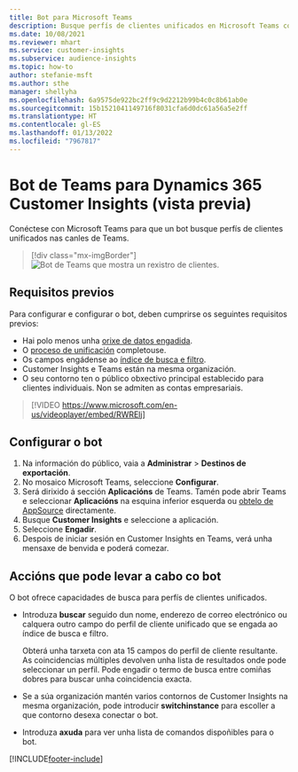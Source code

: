 ```yaml
---
title: Bot para Microsoft Teams
description: Busque perfís de clientes unificados en Microsoft Teams coa axuda dun bot.
ms.date: 10/08/2021
ms.reviewer: mhart
ms.service: customer-insights
ms.subservice: audience-insights
ms.topic: how-to
author: stefanie-msft
ms.author: sthe
manager: shellyha
ms.openlocfilehash: 6a9575de922bc2ff9c9d2212b99b4c0c8b61ab0e
ms.sourcegitcommit: 15b1521041149716f8031cfa6d0dc61a56a5e2ff
ms.translationtype: HT
ms.contentlocale: gl-ES
ms.lasthandoff: 01/13/2022
ms.locfileid: "7967817"
---
```

# <a name="teams-bot-for-dynamics-365-customer-insights-preview"></a>Bot de Teams para Dynamics 365 Customer Insights (vista previa)

Conéctese con Microsoft Teams para que un bot busque perfís de clientes unificados nas canles de Teams.

> [!div class="mx-imgBorder"]
> ![Bot de Teams que mostra un rexistro de clientes.](media/teams-bot.png "Bot de Teams que mostra un rexistro de clientes")

## <a name="prerequisites"></a>Requisitos previos

Para configurar e configurar o bot, deben cumprirse os seguintes requisitos previos:

- Hai polo menos unha [orixe de datos engadida](data-sources.md).
- O [proceso de unificación](data-unification.md) completouse.
- Os campos engádense ao [índice de busca e filtro](search-filter-index.md).
- Customer Insights e Teams están na mesma organización.
- O seu contorno ten o público obxectivo principal establecido para clientes individuais. Non se admiten as contas empresariais.


> [!VIDEO https://www.microsoft.com/en-us/videoplayer/embed/RWRElj]
## <a name="configure-the-bot"></a>Configurar o bot

1. Na información do público, vaia a **Administrar** > **Destinos de exportación**.
1. No mosaico Microsoft Teams, seleccione **Configurar**.
1. Será dirixido á sección **Aplicacións** de Teams. Tamén pode abrir Teams e seleccionar **Aplicacións** na esquina inferior esquerda ou [obtelo de AppSource](https://go.microsoft.com/fwlink/?linkid=2124104) directamente.
1. Busque **Customer Insights** e seleccione a aplicación.
1. Seleccione **Engadir**.
1. Despois de iniciar sesión en Customer Insights en Teams, verá unha mensaxe de benvida e poderá comezar.

## <a name="things-you-can-do-with-the-bot"></a>Accións que pode levar a cabo co bot

O bot ofrece capacidades de busca para perfís de clientes unificados.

- Introduza **buscar** seguido dun nome, enderezo de correo electrónico ou calquera outro campo do perfil de cliente unificado que se engada ao índice de busca e filtro.

  Obterá unha tarxeta con ata 15 campos do perfil de cliente resultante. As coincidencias múltiples devolven unha lista de resultados onde pode seleccionar un perfil. Pode engadir o termo de busca entre comiñas dobres para buscar unha coincidencia exacta.

- Se a súa organización mantén varios contornos de Customer Insights na mesma organización, pode introducir **switchinstance** para escoller a que contorno desexa conectar o bot.

- Introduza **axuda** para ver unha lista de comandos dispoñibles para o bot.  


[!INCLUDE[footer-include](../includes/footer-banner.md)]
